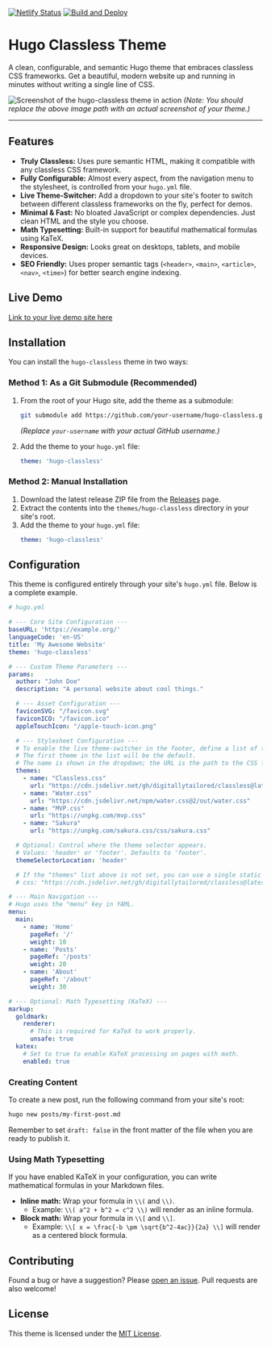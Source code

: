 [![Netlify Status](https://api.netlify.com/api/v1/badges/a6ea1653-ceea-42a1-a6d0-7dc005c86441/deploy-status)](https://app.netlify.com/projects/hugo-classless/deploys)
[![Build and Deploy](https://github.com/mozanunal/hugo-classless/actions/workflows/ci.yml/badge.svg)](https://github.com/mozanunal/hugo-classless/actions/workflows/ci.yml)

# Hugo Classless Theme

A clean, configurable, and semantic Hugo theme that embraces classless CSS frameworks. Get a beautiful, modern website up and running in minutes without writing a single line of CSS.

![Screenshot of the hugo-classless theme in action](https://path-to-your/screenshot.png)
*(Note: You should replace the above image path with an actual screenshot of your theme.)*

---

## Features

*   **Truly Classless:** Uses pure semantic HTML, making it compatible with any classless CSS framework.
*   **Fully Configurable:** Almost every aspect, from the navigation menu to the stylesheet, is controlled from your `hugo.yml` file.
*   **Live Theme-Switcher:** Add a dropdown to your site's footer to switch between different classless frameworks on the fly, perfect for demos.
*   **Minimal & Fast:** No bloated JavaScript or complex dependencies. Just clean HTML and the style you choose.
*   **Math Typesetting:** Built-in support for beautiful mathematical formulas using KaTeX.
*   **Responsive Design:** Looks great on desktops, tablets, and mobile devices.
*   **SEO Friendly:** Uses proper semantic tags (`<header>`, `<main>`, `<article>`, `<nav>`, `<time>`) for better search engine indexing.

## Live Demo

[Link to your live demo site here](https://example.com)

## Installation

You can install the `hugo-classless` theme in two ways:

### Method 1: As a Git Submodule (Recommended)

1.  From the root of your Hugo site, add the theme as a submodule:
    ```bash
    git submodule add https://github.com/your-username/hugo-classless.git themes/hugo-classless
    ```
    *(Replace `your-username` with your actual GitHub username.)*

2.  Add the theme to your `hugo.yml` file:
    ```yaml
    theme: 'hugo-classless'
    ```

### Method 2: Manual Installation

1.  Download the latest release ZIP file from the [Releases](https://github.com/your-username/hugo-classless/releases) page.
2.  Extract the contents into the `themes/hugo-classless` directory in your site's root.
3.  Add the theme to your `hugo.yml` file:
    ```yaml
    theme: 'hugo-classless'
    ```

## Configuration

This theme is configured entirely through your site's `hugo.yml` file. Below is a complete example.

```yaml
# hugo.yml

# --- Core Site Configuration ---
baseURL: 'https://example.org/'
languageCode: 'en-US'
title: 'My Awesome Website'
theme: 'hugo-classless'

# --- Custom Theme Parameters ---
params:
  author: "John Doe"
  description: "A personal website about cool things."

  # --- Asset Configuration ---
  faviconSVG: "/favicon.svg"
  faviconICO: "/favicon.ico"
  appleTouchIcon: "/apple-touch-icon.png"

  # --- Stylesheet Configuration ---
  # To enable the live theme-switcher in the footer, define a list of themes.
  # The first theme in the list will be the default.
  # The name is shown in the dropdown; the URL is the path to the CSS file.
  themes:
    - name: "Classless.css"
      url: "https://cdn.jsdelivr.net/gh/digitallytailored/classless@latest/classless.min.css"
    - name: "Water.css"
      url: "https://cdn.jsdelivr.net/npm/water.css@2/out/water.css"
    - name: "MVP.css"
      url: "https://unpkg.com/mvp.css"
    - name: "Sakura"
      url: "https://unpkg.com/sakura.css/css/sakura.css"

  # Optional: Control where the theme selector appears.
  # Values: 'header' or 'footer'. Defaults to 'footer'.
  themeSelectorLocation: 'header'

  # If the "themes" list above is not set, you can use a single static stylesheet instead.
  # css: "https://cdn.jsdelivr.net/gh/digitallytailored/classless@latest/classless.min.css"

# --- Main Navigation ---
# Hugo uses the "menu" key in YAML.
menu:
  main:
    - name: 'Home'
      pageRef: '/'
      weight: 10
    - name: 'Posts'
      pageRef: '/posts'
      weight: 20
    - name: 'About'
      pageRef: '/about'
      weight: 30

# --- Optional: Math Typesetting (KaTeX) ---
markup:
  goldmark:
    renderer:
      # This is required for KaTeX to work properly.
      unsafe: true
  katex:
    # Set to true to enable KaTeX processing on pages with math.
    enabled: true
```

### Creating Content

To create a new post, run the following command from your site's root:
```bash
hugo new posts/my-first-post.md
```
Remember to set `draft: false` in the front matter of the file when you are ready to publish it.

### Using Math Typesetting

If you have enabled KaTeX in your configuration, you can write mathematical formulas in your Markdown files.

-   **Inline math:** Wrap your formula in `\\(` and `\\)`.
    -   Example: `\\( a^2 + b^2 = c^2 \\)` will render as an inline formula.
-   **Block math:** Wrap your formula in `\\[` and `\\]`.
    -   Example: `\\[ x = \frac{-b \pm \sqrt{b^2-4ac}}{2a} \\]` will render as a centered block formula.

## Contributing

Found a bug or have a suggestion? Please [open an issue](https://github.com/your-username/hugo-classless/issues). Pull requests are also welcome!

## License

This theme is licensed under the [MIT License](LICENSE).
